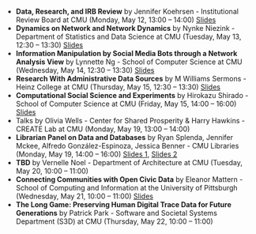 - **Data, Research, and IRB Review** by Jennifer Koehrsen - Institutional Review Board at CMU  (Monday, May 12, 13:00 – 14:00) [Slides](https://github.com/sicss-cmu/2025-materials/blob/main/Speakers%20series/Data%2C%20Research%2C%20and%20IRB%20Review.pdf)
- **Dynamics on Network and Network Dynamics** by Nynke Niezink - Department of Statistics and Data Science at CMU (Tuesday, May 13, 12:30 – 13:30) [Slides](https://github.com/sicss-cmu/2025-materials/blob/main/Speakers%20series/NetworkAnalysis.pdf) 
- **Information Manipulation by Social Media Bots through a Network Analysis View** by Lynnette Ng - School of Computer Science at CMU (Wednesday, May 14, 12:30 – 13:30) [Slides](https://github.com/sicss-cmu/2025-materials/blob/main/Speakers%20series/Information_Manipulation.pdf)
- **Research With Administrative Data Sources** by M Williams Sermons - Heinz College at CMU (Thursday, May 15, 12:30 – 13:30) [Slides](https://github.com/sicss-cmu/2025-materials/blob/main/Speakers%20series/M%20W%20Sermons%20Summer%20Institute%20Presentation.pdf)
- **Computational Social Science and Experiments** by Hirokazu Shirado - School of Computer Science at CMU (Friday, May 15, 14:00 – 16:00) [Slides](https://github.com/sicss-cmu/2025-materials/blob/main/Speakers%20series/SICSS_CMU_HirokazuShirado_20250516.pdf)
- Talks by Olivia Wells - Center for Shared Prosperity & Harry Hawkins - CREATE Lab at CMU (Monday, May 19, 13:00 – 14:00)
- **Librarian Panel on Data and Databases** by Ryan Splenda, Jennifer Mckee, Alfredo González-Espinoza, Jessica Benner - CMU Libraries (Monday, May 19, 14:00 – 16:00) [Slides 1](https://github.com/sicss-cmu/2025-materials/blob/main/Speakers%20series/Biz%26Econ%20Data%20Sources.pdf), [Slides 2](https://github.com/sicss-cmu/2025-materials/blob/main/Speakers%20series/SICSS%20Panel_%20GIS%20data.pdf)
- **TBD** by Vernelle Noel - Department of Architecture at CMU (Tuesday, May 20, 10:00 – 11:00) 
- **Connecting Communities with Open Civic Data** by Eleanor Mattern - School of Computing and Information at the University of Pittsburgh (Wednesday, May 21, 10:00 – 11:00) [Slides](https://github.com/sicss-cmu/2025-materials/blob/main/Speakers%20series/Connecting%20Communities%20with%20Open%20Civic%20Data.pdf)
- **The Long Game: Preserving Human Digital Trace Data for Future Generations** by Patrick Park - Software and Societal Systems Department (S3D) at CMU (Thursday, May 22, 10:00 – 11:00) 

